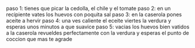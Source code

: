 paso 1: tienes que picar la cedolla, el chile y el tomate
paso 2: en un recipiente vates los huevos con poquita sal
paso 3: en la caserola pones aceite a hervir
paso 4: una ves caliente el eceite viertes la verdura y esperas unos minutos a que suavice 
paso 5: vacias los huevos bien vatidos a la caserola revueldes perfectamente con la verdura y esperas el punto de coccion que mas te agrade
